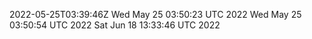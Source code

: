 2022-05-25T03:39:46Z
Wed May 25 03:50:23 UTC 2022
Wed May 25 03:50:54 UTC 2022
Sat Jun 18 13:33:46 UTC 2022
